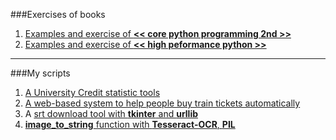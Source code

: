 ###Exercises of books

1. [Examples and exercise of **<< core python programming 2nd >>**](https://github.com/zpoint/Python/tree/master/core_python_programming)
2. [Examples and exercise of **<< high peformance python >>**](https://github.com/zpoint/Python/tree/master/high_peformance_python)

- - -

###My scripts
1. [A University Credit statistic tools](https://github.com/zpoint/Python/tree/master/szx_tool)
2. [A web-based system to help people buy train tickets automatically](https://github.com/zpoint/Python/tree/master/train_spider)
3. A [srt download tool with **tkinter** and **urllib**](https://github.com/zpoint/Python/blob/master/srt_downloader.py) 
4. [**image_to_string** function with **Tesseract-OCR**, **PIL**](https://github.com/zpoint/Python/blob/master/image_to_string.py)
